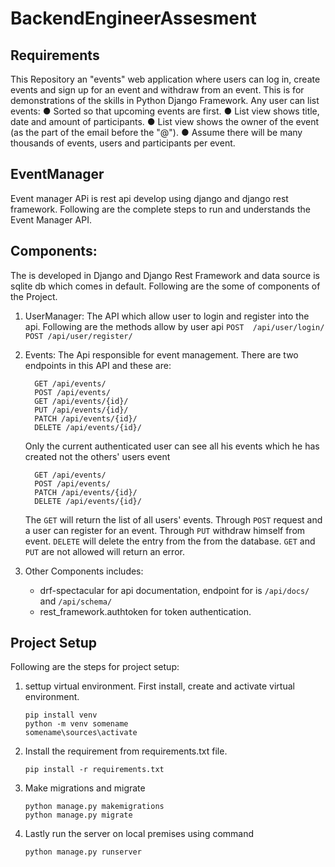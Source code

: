 # BackendEngineerAssesment

## Requirements
This Repository an "events" web application where users can log in, create events and sign up for an event and withdraw from an event. This is for demonstrations of the skills in Python Django Framework. Any user can list events:
● Sorted so that upcoming events are first.
● List view shows title, date and amount of participants.
● List view shows the owner of the event (as the part of the email before the "@").
● Assume there will be many thousands of events, users and participants per event.


## EventManager
Event manager APi is rest api develop using django and django rest framework. Following are the complete steps to run and understands the Event Manager API.

## Components:
The is developed in Django and Django Rest Framework and data source is sqlite db which comes in default. Following are the some of components of the Project.
1. UserManager: The API which allow user to login and register into the api. Following are the methods allow by user api
   ```POST  /api/user/login/```
   ```POST /api/user/register/```
   
3. Events: The Api responsible for event management. There are two endpoints in this API and these are:
   ```events endpoint
     GET /api/events/
     POST /api/events/
     GET /api/events/{id}/
     PUT /api/events/{id}/
     PATCH /api/events/{id}/
     DELETE /api/events/{id}/
   ```
   Only the current authenticated user can see all his events which he has created not the others' users event

   ```event-register
     GET /api/events/
     POST /api/events/
     PATCH /api/events/{id}/
     DELETE /api/events/{id}/
   ```
   
   The `GET` will return the list of all users' events. Through `POST` request and a user can register for an event. Through `PUT` withdraw himself from event. `DELETE` will delete the entry from the from the database. `GET` and `PUT` are not allowed will return an error.
4. Other Components includes:
     - drf-spectacular for api documentation, endpoint for is `/api/docs/` and `/api/schema/`
     - rest_framework.authtoken for token authentication.

## Project Setup
Following are the steps for project setup:
1. settup virtual environment. First install, create and activate virtual environment.
   ```
   pip install venv
   python -m venv somename
   somename\sources\activate
   ```
2. Install the requirement from requirements.txt file.
   ```
   pip install -r requirements.txt
   ```
3. Make migrations and migrate
   ```
   python manage.py makemigrations
   python manage.py migrate
   ```
4. Lastly run the server on local premises using command
   ```
   python manage.py runserver
   ```

